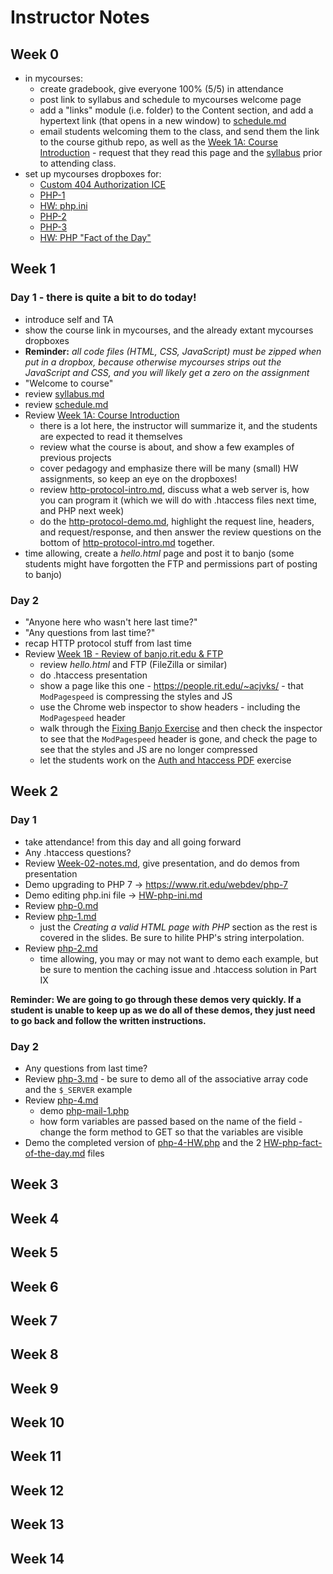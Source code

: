 # Instructor Notes

## Week 0
- in mycourses:
    - create gradebook, give everyone 100% (5/5) in attendance
    - post link to syllabus and schedule to mycourses welcome page
    - add a "links" module (i.e. folder) to the Content section, and add a hypertext link (that opens in a new window) to [schedule.md](../schedule.md)
    - email students welcoming them to the class, and send them the link to the course github repo, as well as the [Week 1A: Course Introduction](../weekly/Week-01A-notes.md) - request that they read this page and the [syllabus](syllabus.md) prior to attending class.
- set up mycourses dropboxes for:
  - [Custom 404 Authorization ICE](../exercises/week-1/Custom_404_Auth_start.zip)
  - [PHP-1](php-1.md)
  - [HW: php.ini](HW-php-ini.md)
  - [PHP-2](php-2.md)
  - [PHP-3](php-3.md)
  - [HW: PHP "Fact of the Day"](HW-php-fact-of-the-day.md)

## Week 1
### Day 1 - there is quite a bit to do today!
- introduce self and TA
- show the course link in mycourses, and the already extant mycourses dropboxes
- **Reminder:** *all code files (HTML, CSS, JavaScript) must be zipped when put in a dropbox, because otherwise mycourses strips out the JavaScript and CSS, and you will likely get a zero on the assignment*
- "Welcome to course"
- review [syllabus.md](../syllabus.md)
- review [schedule.md](../schedule.md)
- Review [Week 1A: Course Introduction](../weekly/Week-01A-notes.md)
    - there is a lot here, the instructor will summarize it, and the students are expected to read it themselves
    - review what the course is about, and show a few examples of previous projects 
    - cover pedagogy and emphasize there will be many (small) HW assignments, so keep an eye on the dropboxes!
    - review [http-protocol-intro.md](http-protocol-intro.md), discuss what a web server is, how you can program it (which we will do with .htaccess files next time, and PHP next week)
    - do the [http-protocol-demo.md](http-protocol-demo.md), highlight the request line, headers, and request/response, and then answer the review questions on the bottom of [http-protocol-intro.md](http-protocol-intro.md) together.
- time allowing, create a *hello.html* page and post it to banjo (some students might have forgotten the FTP and permissions part of posting to banjo)

### Day 2 
- "Anyone here who wasn't here last time?"
- "Any questions from last time?"
- recap HTTP protocol stuff from last time
- Review [Week 1B - Review of banjo.rit.edu & FTP](../weekly/Week-01B-notes.md)
   - review *hello.html* and FTP (FileZilla or similar)
   - do .htaccess presentation
   - show a page like this one - https://people.rit.edu/~acjvks/ - that `ModPagespeed` is compressing the styles and JS
   - use the Chrome web inspector to show headers - including the `ModPagespeed` header
   - walk through the [Fixing Banjo Exercise](../exercises/week-1/Fixing-Banjo.md) and then check the inspector to see that the `ModPagespeed` header is gone, and check the page to see that the styles and JS are no longer compressed 
   - let the students work on the [Auth and htaccess PDF](../docs/Auth_and_htaccess.pdf) exercise

## Week 2
### Day 1
- take attendance! from this day and all going forward
- Any .htaccess questions?
- Review [Week-02-notes.md](../weekly/Week-02-notes.md), give presentation, and do demos from presentation
- Demo upgrading to PHP 7 ->  https://www.rit.edu/webdev/php-7
- Demo editing php.ini file -> [HW-php-ini.md](HW-php-ini.md)
- Review [php-0.md](php-0.md)
- Review [php-1.md](php-1.md)
    - just the *Creating a valid HTML page with PHP* section as the rest is covered in the slides. Be sure to hilite PHP's string interpolation.
- Review [php-2.md](php-2.md)
    - time allowing, you may or may not want to demo each example, but be sure to mention the caching issue and .htaccess solution in Part IX

**Reminder: We are going to go through these demos very quickly. If a student is unable to keep up as we do all of these demos, they just need to go back and follow the written instructions.**

### Day 2
- Any questions from last time?
- Review [php-3.md](php-3.md) - be sure to demo all of the associative array code and the `$_SERVER` example
- Review [php-4.md](php-4.md)
    - demo [php-mail-1.php](php-mail-1.php)
    - how form variables are passed based on the name of the field - change the form method to GET so that the variables are visible
- Demo the completed version of [php-4-HW.php](php-4-HW.php) and the 2 [HW-php-fact-of-the-day.md](HW-php-fact-of-the-day.md) files

## Week 3

## Week 4

## Week 5

## Week 6

## Week 7

## Week 8

## Week 9

## Week 10

## Week 11

## Week 12

## Week 13

## Week 14
